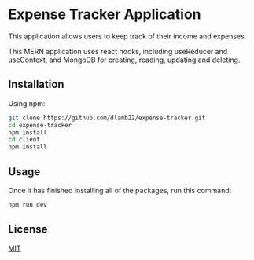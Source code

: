 # Expense Tracker Application

This application allows users to keep track of their income and expenses.

This MERN application uses react hooks, including useReducer and useContext, and MongoDB for creating, reading, updating and deleting.

## Installation

Using npm:

```bash
git clone https://github.com/dlamb22/expense-tracker.git
cd expense-tracker
npm install
cd client
npm install
```

## Usage

Once it has finished installing all of the packages, run this command:

```bash
npm run dev
```

## License

[MIT](https://choosealicense.com/licenses/mit/)